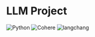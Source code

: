 # LLM Project

![Python](https://img.shields.io/badge/python-3.10-orange)
![Cohere](https://img.shields.io/badge/cohere_embeddings-purple)
![langchang](https://img.shields.io/badge/langchang-green)